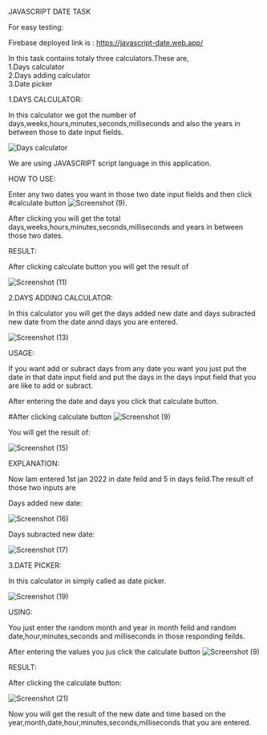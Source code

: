 JAVASCRIPT DATE TASK

For easy testing:

Firebase deployed link is : https://javascript-date.web.app/
       
In this task contains totaly three calculators.These are,                                                                                                         
            1.Days calculator                                                                                                                                         
            2.Days adding calculator                                                                                                                                 
            3.Date picker
                  
1.DAYS CALCULATOR:

In this calculator we got the number of days,weeks,hours,minutes,seconds,milliseconds and also the years in between those to date input fields.

![Days calculator](https://user-images.githubusercontent.com/111170152/201464896-a5bdd00b-130d-4c58-9571-7114eb89992e.jpeg)

We are using JAVASCRIPT script language in this application.

HOW TO USE:

Enter any  two dates you want in those two date input fields and then click #calculate button
![Screenshot (9)](https://user-images.githubusercontent.com/111170152/201467811-63854493-616a-4c55-91c2-377e7f0e2f7f.png).

After clicking you will get the total days,weeks,hours,minutes,seconds,milliseconds and years in between those two dates.

RESULT:

After clicking calculate button you will get the result of

![Screenshot (11)](https://user-images.githubusercontent.com/111170152/201468003-882bde32-332a-421a-b2bc-66e288dfb955.png)

2.DAYS ADDING CALCULATOR:

In this calculator you will get the days added new date and days subracted new date from the date annd days you are entered.

![Screenshot (13)](https://user-images.githubusercontent.com/111170152/201468313-cd67d528-afed-4418-a7b2-e404872a55f9.png)

USAGE:

If you want add or subract days from any date you want you just put the date in that date input field and put the days in the days input field that you are like to add or subract.

After entering the date and days you click that calculate button.

#After clicking calculate button  ![Screenshot (9)](https://user-images.githubusercontent.com/111170152/201468521-37255db7-8b81-4391-81be-8a5e128c530f.png)

You will get the result of:

![Screenshot (15)](https://user-images.githubusercontent.com/111170152/201468550-02046b5a-f193-449f-b7ec-8292f4d226a1.png)

EXPLANATION:

Now Iam entered 1st jan 2022 in date feild and 5 in days feild.The result of those two inputs are

Days added new date:

![Screenshot (16)](https://user-images.githubusercontent.com/111170152/201469132-1d73e1ae-1e37-456b-9099-20964e836423.png)

Days subracted new date:

![Screenshot (17)](https://user-images.githubusercontent.com/111170152/201469146-6f8e57ce-1047-4da1-bb51-37f45df3c849.png)

3.DATE PICKER:

In this calculator in simply called as date picker.

![Screenshot (19)](https://user-images.githubusercontent.com/111170152/201469266-15f0f77c-0329-44d9-8699-425abb79cddb.png)


USING:

You just enter the random month and year in month feild and random date,hour,minutes,seconds and milliseconds in those responding feilds.

After entering the values you jus click the calculate button  ![Screenshot (9)](https://user-images.githubusercontent.com/111170152/201469368-ff914733-c177-41d4-b571-2317293fceaf.png)

RESULT:

After clicking the calculate button:

![Screenshot (21)](https://user-images.githubusercontent.com/111170152/201469472-b07083f4-bb89-45fa-b013-e238ef32bcae.png)

Now you will get the result of the new date and time based on the year,month,date,hour,minutes,seconds,milliseconds that you are entered.





